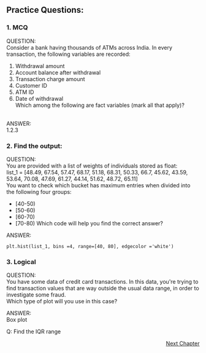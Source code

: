 ## Practice Questions:

### 1. MCQ
QUESTION:</br>
Consider a bank having thousands of ATMs across India. In every transaction, the following variables are recorded: </br>
1. Withdrawal amount </br>
2. Account balance after withdrawal </br>
3. Transaction charge amount </br>
4. Customer ID </br>
5. ATM ID </br>
6. Date of withdrawal </br>
Which among the following are fact variables (mark all that apply)? </br></br>

ANSWER:</br>
1.2.3

### 2. Find the output:
QUESTION: </br>
You are provided with a list of weights of individuals stored as float: </br>
list_1 = [48.49, 67.54, 57.47, 68.17, 51.18, 68.31, 50.33, 66.7, 45.62, 43.59, 53.64, 70.08, 47.69, 61.27, 44.14, 51.62, 48.72, 65.11] </br>
You want to check which bucket has maximum entries when divided into the following four groups: </br>
- [40-50)
- [50-60)
- [60-70)
- [70-80)
Which code will help you find the correct answer? </br>

ANSWER:
```
plt.hist(list_1, bins =4, range=[40, 80], edgecolor ='white')
```

### 3. Logical
QUESTION: </br>
You have some data of credit card transactions. In this data, you're trying to find transaction values that are way outside the usual data range, in order to investigate some fraud. </br>
Which type of plot will you use in this case?

ANSWER: </br>
Box plot

Q: Find the IQR range

<p align="right">
   <a href=“../1.3.3%20Seaborn/1.3.3.1%20Introduction%20to%20Seaborn.md“>Next Chapter</a>
</p>
